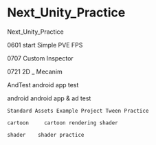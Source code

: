 # Next_Unity_Practice
Next_Unity_Practice

  0601  start Simple PVE FPS
  
  0707 	Custom Inspector
  
  0721 	2D _ Mecanim
  
  AndTest   android app test
  
  android 	android app & ad test
    
	Standard Assets Example Project Tween Practice
  
	cartoon 	cartoon rendering shader
  
	shader    shader practice
